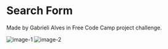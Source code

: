 # Search Form
Made by Gabrieli Alves in Free Code Camp project challenge.

![image-1](https://github.com/castroalves-gabi/search-form/assets/117552601/cd107485-e6f1-4121-a301-c7755cfb2cae)
![image-2](https://github.com/castroalves-gabi/search-form/assets/117552601/931ee62a-c83a-4202-bc79-bd2d8b69ff2a)
